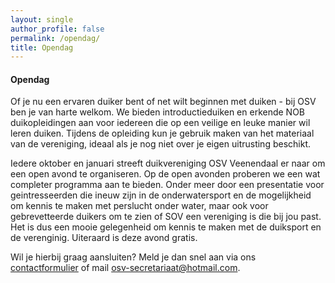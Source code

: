 ```yaml
---
layout: single
author_profile: false
permalink: /opendag/
title: Opendag
---
```


#### Opendag

Of je nu een ervaren duiker bent of net wilt beginnen met duiken - bij OSV ben je van harte welkom. We bieden introductieduiken en erkende NOB duikopleidingen aan voor iedereen die op een veilige en leuke manier wil leren duiken. Tijdens de opleiding kun je gebruik maken van het materiaal van de vereniging, ideaal als je nog niet over je eigen uitrusting beschikt.

Iedere oktober en januari streeft duikvereniging OSV Veenendaal er naar om een open avond te organiseren. Op de open avonden proberen we een wat completer programma aan te bieden. Onder meer door een presentatie voor geintresseerden die ineuw zijn in de onderwatersport en de mogelijkheid om kennis te maken met perslucht onder water, maar ook voor gebrevetteerde duikers om te zien of SOV een vereniging is die bij jou past. Het is dus een mooie gelegenheid om kennis te maken met de duiksport en de verenginig. Uiteraard is deze avond gratis.

Wil je hierbij graag aansluiten? Meld je dan snel aan via ons [contactformulier](https://forms.gle/m65W1JCuBNnB5Rjd8) of mail <osv-secretariaat@hotmail.com>.
